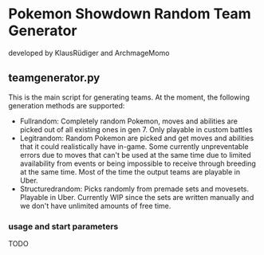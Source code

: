# Pokemon Showdown Random Team Generator
developed by KlausRüdiger and ArchmageMomo

## teamgenerator.py
This is the main script for generating teams. At the moment, the following generation methods are supported:
- Fullrandom: Completely random Pokemon, moves and abilities are picked out of all existing ones in gen 7. Only playable in custom battles
- Legitrandom: Random Pokemon are picked and get moves and abilities that it could realistically have in-game. Some currently unpreventable errors due to moves that can't be used at the same time due to limited availability from events or being impossible to receive through breeding at the same time. Most of the time the output teams are playable in Uber.
- Structuredrandom: Picks randomly from premade sets and movesets. Playable in Uber. Currently WIP since the sets are written manually and we don't have unlimited amounts of free time.

### usage and start parameters

TODO
